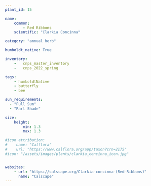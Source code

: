 ```yaml
---
plant_id: 15

name: 
    common: 
        - Red Ribbons 
    scientific: "Clarkia Concinna" 

category: "annual herb"

humboldt_native: True

inventory: 
    -   cnps_master_inventory
    -   cnps_2022_spring

tags: 
    - humboldtNative
    - butterfly
    - bee

sun_requirements:
  - "Full Sun"
  - "Part Shade"

size:
    height: 
        min: 1.3
        max: 1.3

#icon attribution: 
#    name: "Calflora"
#    url: "https://www.calflora.org/app/taxon?crn=2175"
#icon: "/assets/images/plants/clarkia_concinna_icon.jpg" 


websites:
    - url: "https://calscape.org/Clarkia-concinna-(Red-Ribbons)"
      name: "Calscape"
---
```

